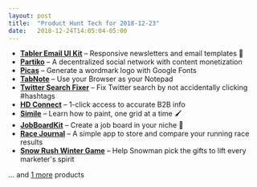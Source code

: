 ```yaml
---
layout: post
title:  "Product Hunt Tech for 2018-12-23"
date:   2018-12-24T14:05:04-05:00
---
```


* **[Tabler Email UI Kit](https://www.producthunt.com/posts/tabler-email-ui-kit?utm_campaign=producthunt-api&utm_medium=api&utm_source=Application%3A+Daily+Digest+RSS+%28ID%3A+3202%29)** – Responsive newsletters and email templates 💌
* **[Partiko](https://www.producthunt.com/posts/partiko?utm_campaign=producthunt-api&utm_medium=api&utm_source=Application%3A+Daily+Digest+RSS+%28ID%3A+3202%29)** – A decentralized social network with content monetization
* **[Picas](https://www.producthunt.com/posts/picas-2?utm_campaign=producthunt-api&utm_medium=api&utm_source=Application%3A+Daily+Digest+RSS+%28ID%3A+3202%29)** – Generate a wordmark logo with Google Fonts
* **[TabNote](https://www.producthunt.com/posts/tabnote-2?utm_campaign=producthunt-api&utm_medium=api&utm_source=Application%3A+Daily+Digest+RSS+%28ID%3A+3202%29)** – Use your Browser as your Notepad
* **[Twitter Search Fixer](https://www.producthunt.com/posts/twitter-search-fixer?utm_campaign=producthunt-api&utm_medium=api&utm_source=Application%3A+Daily+Digest+RSS+%28ID%3A+3202%29)** – Fix Twitter search by not accidentally clicking #hashtags
* **[HD Connect](https://www.producthunt.com/posts/hd-connect?utm_campaign=producthunt-api&utm_medium=api&utm_source=Application%3A+Daily+Digest+RSS+%28ID%3A+3202%29)** – 1-click access to accurate B2B info
* **[Simile](https://www.producthunt.com/posts/simile?utm_campaign=producthunt-api&utm_medium=api&utm_source=Application%3A+Daily+Digest+RSS+%28ID%3A+3202%29)** – Learn how to paint, one grid at a time 🖌️
* **[JobBoardKit](https://www.producthunt.com/posts/jobboardkit?utm_campaign=producthunt-api&utm_medium=api&utm_source=Application%3A+Daily+Digest+RSS+%28ID%3A+3202%29)** – Create a job board in your niche 💼
* **[Race Journal](https://www.producthunt.com/posts/race-journal?utm_campaign=producthunt-api&utm_medium=api&utm_source=Application%3A+Daily+Digest+RSS+%28ID%3A+3202%29)** – A simple app to store and compare your running race results
* **[Snow Rush Winter Game](https://www.producthunt.com/posts/snow-rush-winter-game?utm_campaign=producthunt-api&utm_medium=api&utm_source=Application%3A+Daily+Digest+RSS+%28ID%3A+3202%29)** – Help Snowman pick the gifts to lift every marketer's spirit

… and [1 more](https://www.producthunt.com/tech) products
